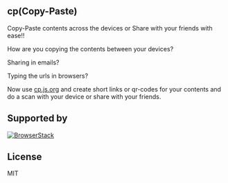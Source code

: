 ## cp(Copy-Paste)

Copy-Paste contents across the devices or Share with your friends with ease!!

How are you copying the contents between your devices?

Sharing in emails?

Typing the urls in browsers?

Now use [cp.js.org](https://cp.js.org) and create short links or qr-codes for your contents and do a scan with your device or share with your friends.

## Supported by

[![BrowserStack](https://www.browserstack.com/images/layout/browserstack-logo-600x315.png)](https://www.browserstack.com/)


## License

MIT
